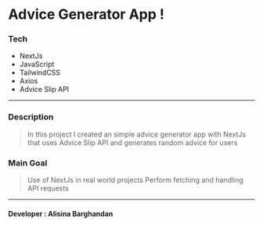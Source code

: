 # Advice Generator App ! 

### Tech
- NextJs
- JavaScript
- TailwindCSS
- Axios
- Advice Slip API
------------


### Description
> In this project I created an simple advice generator app with NextJs that uses Advice Slip API and generates random advice for users

### Main Goal
> Use of NextJs in real world projects
> Perform fetching and handling API requests

------------

#### Developer : Alisina Barghandan
